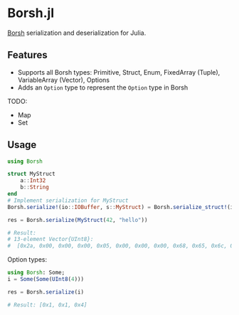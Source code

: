# Borsh.jl

[Borsh](https://borsh.io/) serialization and deserialization for Julia.

## Features

- Supports all Borsh types: Primitive, Struct, Enum, FixedArray (Tuple), VariableArray (Vector), Options
- Adds an `Option` type to represent the `Option` type in Borsh

TODO:
- Map
- Set

## Usage

```julia
using Borsh

struct MyStruct
    a::Int32
    b::String
end
# Implement serialization for MyStruct
Borsh.serialize!(io::IOBuffer, s::MyStruct) = Borsh.serialize_struct!(io, s)

res = Borsh.serialize(MyStruct(42, "hello"))

# Result: 
# 13-element Vector{UInt8}:
#  [0x2a, 0x00, 0x00, 0x00, 0x05, 0x00, 0x00, 0x00, 0x68, 0x65, 0x6c, 0x6c, 0x6f]
```

Option types:
```julia
using Borsh: Some;
i = Some(Some(UInt8(4)))

res = Borsh.serialize(i)

# Result: [0x1, 0x1, 0x4]
```
